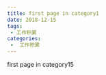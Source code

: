 ```yaml
---
title: first page in category1
date: 2018-12-15
tags:
 - 工作积累
categories:
 -  工作积累
---
```


first page in category15